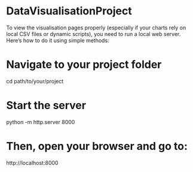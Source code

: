 # DataVisualisationProject
To view the visualisation pages properly (especially if your charts rely on local CSV files or dynamic scripts), you need to run a local web server. Here’s how to do it using simple methods:

# Navigate to your project folder
cd path/to/your/project

# Start the server
python -m http.server 8000

# Then, open your browser and go to: 
http://localhost:8000
